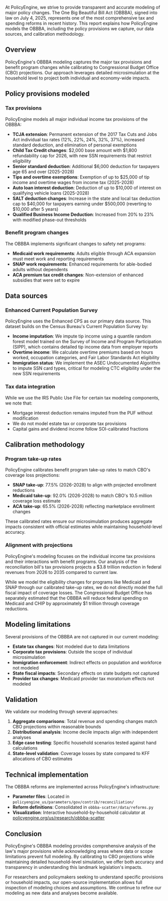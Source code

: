 At PolicyEngine, we strive to provide transparent and accurate modeling of major policy changes. The One Big Beautiful Bill Act (OBBBA), signed into law on July 4, 2025, represents one of the most comprehensive tax and spending reforms in recent history. This report explains how PolicyEngine models the OBBBA, including the policy provisions we capture, our data sources, and calibration methodology.

## Overview

PolicyEngine's OBBBA modeling captures the major tax provisions and benefit program changes while calibrating to Congressional Budget Office (CBO) projections. Our approach leverages detailed microsimulation at the household level to project both individual and economy-wide impacts.

## Policy provisions modeled

### Tax provisions

PolicyEngine models all major individual income tax provisions of the OBBBA:

- **TCJA extension**: Permanent extension of the 2017 Tax Cuts and Jobs Act individual tax rates (12%, 22%, 24%, 32%, 37%), increased standard deduction, and elimination of personal exemptions
- **Child Tax Credit changes**: $2,000 base amount with $1,800 refundability cap for 2026, with new SSN requirements that restrict eligibility
- **Senior standard deduction**: Additional $6,000 deduction for taxpayers age 65 and over (2025-2028)
- **Tips and overtime exemptions**: Exemption of up to $25,000 of tip income and overtime wages from income tax (2025-2028)
- **Auto loan interest deduction**: Deduction of up to $10,000 of interest on qualifying vehicle loans (2025-2028)
- **SALT deduction changes**: Increase in the state and local tax deduction cap to $40,000 for taxpayers earning under $500,000 (reverting to $10,000 after 5 years)
- **Qualified Business Income Deduction**: Increased from 20% to 23% with modified phase-out thresholds

### Benefit program changes

The OBBBA implements significant changes to safety net programs:

- **Medicaid work requirements**: Adults eligible through ACA expansion must meet work and reporting requirements
- **SNAP work requirements**: Enhanced requirements for able-bodied adults without dependents
- **ACA premium tax credit changes**: Non-extension of enhanced subsidies that were set to expire

## Data sources

### Enhanced Current Population Survey

PolicyEngine uses the Enhanced CPS as our primary data source. This dataset builds on the Census Bureau's Current Population Survey by:

- **Income imputation**: We impute tip income using a quantile random forest model trained on the Survey of Income and Program Participation (SIPP), which contains detailed tip income data from employer reports
- **Overtime income**: We calculate overtime premiums based on hours worked, occupation categories, and Fair Labor Standards Act eligibility
- **Immigration status**: We implement the ASEC Undocumented Algorithm to impute SSN card types, critical for modeling CTC eligibility under the new SSN requirements

### Tax data integration

While we use the IRS Public Use File for certain tax modeling components, we note that:

- Mortgage interest deduction remains imputed from the PUF without modification
- We do not model estate tax or corporate tax provisions
- Capital gains and dividend income follow SOI-calibrated fractions

## Calibration methodology

### Program take-up rates

PolicyEngine calibrates benefit program take-up rates to match CBO's coverage loss projections:

- **SNAP take-up**: 77.5% (2026-2028) to align with projected enrollment reductions
- **Medicaid take-up**: 92.0% (2026-2028) to match CBO's 10.5 million coverage loss estimate
- **ACA take-up**: 65.5% (2026-2028) reflecting marketplace enrollment changes

These calibrated rates ensure our microsimulation produces aggregate impacts consistent with official estimates while maintaining household-level accuracy.

### Alignment with projections

PolicyEngine's modeling focuses on the individual income tax provisions and their interactions with benefit programs. Our analysis of the reconciliation bill's tax provisions projects a $3.8 trillion reduction in federal revenues from 2026 to 2035 compared to current law.

While we model the eligibility changes for programs like Medicaid and SNAP through our calibrated take-up rates, we do not directly model the full fiscal impact of coverage losses. The Congressional Budget Office has separately estimated that the OBBBA will reduce federal spending on Medicaid and CHIP by approximately $1 trillion through coverage reductions.

## Modeling limitations

Several provisions of the OBBBA are not captured in our current modeling:

- **Estate tax changes**: Not modeled due to data limitations
- **Corporate tax provisions**: Outside the scope of individual microsimulation
- **Immigration enforcement**: Indirect effects on population and workforce not modeled
- **State fiscal impacts**: Secondary effects on state budgets not captured
- **Provider tax changes**: Medicaid provider tax moratorium effects not modeled

## Validation

We validate our modeling through several approaches:

1. **Aggregate comparisons**: Total revenue and spending changes match CBO projections within reasonable bounds
2. **Distributional analysis**: Income decile impacts align with independent analyses
3. **Edge case testing**: Specific household scenarios tested against hand calculations
4. **State-level validation**: Coverage losses by state compared to KFF allocations of CBO estimates

## Technical implementation

The OBBBA reforms are implemented across PolicyEngine's infrastructure:

- **Parameter files**: Located in `policyengine_us/parameters/gov/contrib/reconciliation/`
- **Reform definitions**: Consolidated in `obbba-scatter/data/reforms.py`
- **Visualization**: Interactive household-by-household calculator at [policyengine.org/us/research/obbba-scatter](https://policyengine.org/us/research/obbba-scatter)

## Conclusion

PolicyEngine's OBBBA modeling provides comprehensive analysis of the law's major provisions while acknowledging areas where data or scope limitations prevent full modeling. By calibrating to CBO projections while maintaining detailed household-level simulation, we offer both accuracy and transparency in understanding this landmark legislation's impacts.

For researchers and policymakers seeking to understand specific provisions or household impacts, our open-source implementation allows full inspection of modeling choices and assumptions. We continue to refine our modeling as new data and analyses become available.
